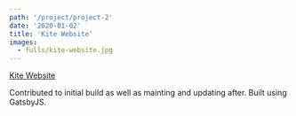 ```yaml
---
path: '/project/project-2'
date: '2020-01-02'
title: 'Kite Website'
images:
  - fulls/kite-website.jpg
---
```


<a href="https://www.meetkite.com/" target="_blank">Kite Website</a>

Contributed to initial build as well as mainting and updating after. Built using GatsbyJS.